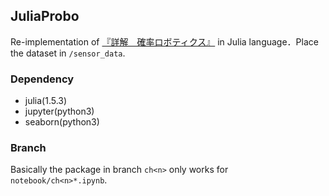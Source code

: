 ## JuliaProbo

Re-implementation of [『詳解　確率ロボティクス』](https://github.com/ryuichiueda/LNPR_BOOK_CODES) in Julia language．Place the dataset in `/sensor_data`.

### Dependency

- julia(1.5.3)
- jupyter(python3)
- seaborn(python3)

### Branch

Basically the package in branch `ch<n>` only works for `notebook/ch<n>*.ipynb`.
